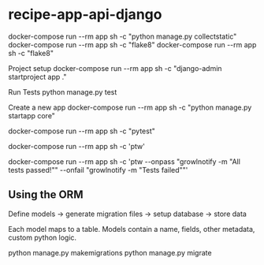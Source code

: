 # recipe-app-api-django

docker-compose run --rm app sh -c "python manage.py collectstatic"
docker-compose run --rm app sh -c "flake8"
docker-compose run --rm app sh -c "flake8"


Project setup 
docker-compose run --rm app sh -c "django-admin startproject app ."


Run Tests
python manage.py test

Create a new app
docker-compose run --rm app sh -c "python manage.py startapp core"


docker-compose run --rm app sh -c "pytest"


docker-compose run --rm app sh -c 'ptw'

docker-compose run --rm app sh -c 'ptw --onpass "growlnotify -m \"All tests passed!\"" --onfail "growlnotify -m \"Tests failed\""'


## Using the ORM

Define models -> generate migration files -> setup database -> store data

Each model maps to a table. Models contain a name, fields, other metadata, custom python logic.

python manage.py makemigrations
python manage.py migrate